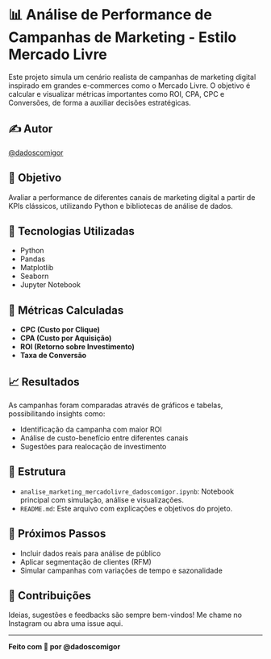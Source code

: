 # 📊 Análise de Performance de Campanhas de Marketing - Estilo Mercado Livre

Este projeto simula um cenário realista de campanhas de marketing digital inspirado em grandes e-commerces como o Mercado Livre. O objetivo é calcular e visualizar métricas importantes como ROI, CPA, CPC e Conversões, de forma a auxiliar decisões estratégicas.

## ✍️ Autor
[@dadoscomigor](https://www.instagram.com/dadoscomigor)

## 🎯 Objetivo

Avaliar a performance de diferentes canais de marketing digital a partir de KPIs clássicos, utilizando Python e bibliotecas de análise de dados.

## 🔧 Tecnologias Utilizadas

- Python
- Pandas
- Matplotlib
- Seaborn
- Jupyter Notebook

## 📌 Métricas Calculadas

- **CPC (Custo por Clique)**
- **CPA (Custo por Aquisição)**
- **ROI (Retorno sobre Investimento)**
- **Taxa de Conversão**

## 📈 Resultados

As campanhas foram comparadas através de gráficos e tabelas, possibilitando insights como:

- Identificação da campanha com maior ROI
- Análise de custo-benefício entre diferentes canais
- Sugestões para realocação de investimento

## 📁 Estrutura

- `analise_marketing_mercadolivre_dadoscomigor.ipynb`: Notebook principal com simulação, análise e visualizações.
- `README.md`: Este arquivo com explicações e objetivos do projeto.

## 🚀 Próximos Passos

- Incluir dados reais para análise de público
- Aplicar segmentação de clientes (RFM)
- Simular campanhas com variações de tempo e sazonalidade

## 🤝 Contribuições

Ideias, sugestões e feedbacks são sempre bem-vindos! Me chame no Instagram ou abra uma issue aqui.

---

**Feito com 💛 por @dadoscomigor**

